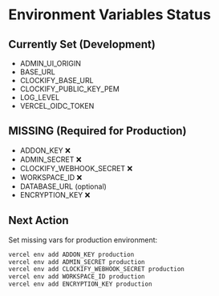 # Environment Variables Status

## Currently Set (Development)
- ADMIN_UI_ORIGIN
- BASE_URL
- CLOCKIFY_BASE_URL
- CLOCKIFY_PUBLIC_KEY_PEM
- LOG_LEVEL
- VERCEL_OIDC_TOKEN

## MISSING (Required for Production)
- ADDON_KEY ❌
- ADMIN_SECRET ❌
- CLOCKIFY_WEBHOOK_SECRET ❌
- WORKSPACE_ID ❌
- DATABASE_URL (optional)
- ENCRYPTION_KEY ❌

## Next Action
Set missing vars for production environment:
```bash
vercel env add ADDON_KEY production
vercel env add ADMIN_SECRET production
vercel env add CLOCKIFY_WEBHOOK_SECRET production
vercel env add WORKSPACE_ID production
vercel env add ENCRYPTION_KEY production
```

